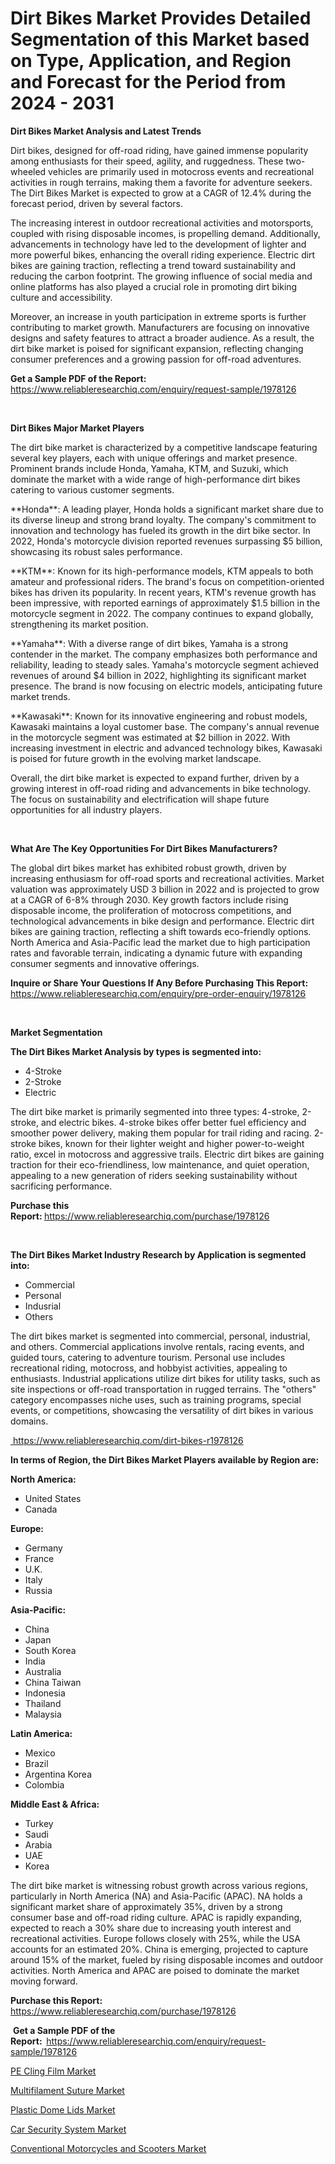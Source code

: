 <p><h1>Dirt Bikes Market Provides Detailed Segmentation of this Market based on Type, Application, and Region and Forecast for the Period from 2024 - 2031</h1></p><p><strong>Dirt Bikes Market Analysis and Latest Trends</strong></p>
<p><p>Dirt bikes, designed for off-road riding, have gained immense popularity among enthusiasts for their speed, agility, and ruggedness. These two-wheeled vehicles are primarily used in motocross events and recreational activities in rough terrains, making them a favorite for adventure seekers. The Dirt Bikes Market is expected to grow at a CAGR of 12.4% during the forecast period, driven by several factors.</p><p>The increasing interest in outdoor recreational activities and motorsports, coupled with rising disposable incomes, is propelling demand. Additionally, advancements in technology have led to the development of lighter and more powerful bikes, enhancing the overall riding experience. Electric dirt bikes are gaining traction, reflecting a trend toward sustainability and reducing the carbon footprint. The growing influence of social media and online platforms has also played a crucial role in promoting dirt biking culture and accessibility.</p><p>Moreover, an increase in youth participation in extreme sports is further contributing to market growth. Manufacturers are focusing on innovative designs and safety features to attract a broader audience. As a result, the dirt bike market is poised for significant expansion, reflecting changing consumer preferences and a growing passion for off-road adventures.</p></p>
<p><strong>Get a Sample PDF of the Report:&nbsp;</strong> <a href="https://www.reliableresearchiq.com/enquiry/request-sample/1978126?utm_campaign=1141&utm_medium=2&utm_source=Github&utm_content=ia&utm_term=02112024&utm_id=dirt-bikes">https://www.reliableresearchiq.com/enquiry/request-sample/1978126</a></p>
<p>&nbsp;</p>
<p><strong>Dirt Bikes Major Market Players</strong></p>
<p><p>The dirt bike market is characterized by a competitive landscape featuring several key players, each with unique offerings and market presence. Prominent brands include Honda, Yamaha, KTM, and Suzuki, which dominate the market with a wide range of high-performance dirt bikes catering to various customer segments.</p><p>**Honda**: A leading player, Honda holds a significant market share due to its diverse lineup and strong brand loyalty. The company's commitment to innovation and technology has fueled its growth in the dirt bike sector. In 2022, Honda's motorcycle division reported revenues surpassing $5 billion, showcasing its robust sales performance.</p><p>**KTM**: Known for its high-performance models, KTM appeals to both amateur and professional riders. The brand's focus on competition-oriented bikes has driven its popularity. In recent years, KTM's revenue growth has been impressive, with reported earnings of approximately $1.5 billion in the motorcycle segment in 2022. The company continues to expand globally, strengthening its market position.</p><p>**Yamaha**: With a diverse range of dirt bikes, Yamaha is a strong contender in the market. The company emphasizes both performance and reliability, leading to steady sales. Yamaha's motorcycle segment achieved revenues of around $4 billion in 2022, highlighting its significant market presence. The brand is now focusing on electric models, anticipating future market trends.</p><p>**Kawasaki**: Known for its innovative engineering and robust models, Kawasaki maintains a loyal customer base. The company's annual revenue in the motorcycle segment was estimated at $2 billion in 2022. With increasing investment in electric and advanced technology bikes, Kawasaki is poised for future growth in the evolving market landscape.</p><p>Overall, the dirt bike market is expected to expand further, driven by a growing interest in off-road riding and advancements in bike technology. The focus on sustainability and electrification will shape future opportunities for all industry players.</p></p>
<p>&nbsp;</p>
<p><strong>What Are The Key Opportunities For Dirt Bikes Manufacturers?</strong></p>
<p><p>The global dirt bikes market has exhibited robust growth, driven by increasing enthusiasm for off-road sports and recreational activities. Market valuation was approximately USD 3 billion in 2022 and is projected to grow at a CAGR of 6-8% through 2030. Key growth factors include rising disposable income, the proliferation of motocross competitions, and technological advancements in bike design and performance. Electric dirt bikes are gaining traction, reflecting a shift towards eco-friendly options. North America and Asia-Pacific lead the market due to high participation rates and favorable terrain, indicating a dynamic future with expanding consumer segments and innovative offerings.</p></p>
<p><strong>Inquire or Share Your Questions If Any Before Purchasing This Report:</strong> <a href="https://www.reliableresearchiq.com/enquiry/pre-order-enquiry/1978126?utm_campaign=1141&utm_medium=2&utm_source=Github&utm_content=ia&utm_term=02112024&utm_id=dirt-bikes">https://www.reliableresearchiq.com/enquiry/pre-order-enquiry/1978126</a></p>
<p>&nbsp;</p>
<p><strong>Market Segmentation</strong></p>
<p><strong>The Dirt Bikes Market Analysis by types is segmented into:</strong></p>
<p><ul><li>4-Stroke</li><li>2-Stroke</li><li>Electric</li></ul></p>
<p><p>The dirt bike market is primarily segmented into three types: 4-stroke, 2-stroke, and electric bikes. 4-stroke bikes offer better fuel efficiency and smoother power delivery, making them popular for trail riding and racing. 2-stroke bikes, known for their lighter weight and higher power-to-weight ratio, excel in motocross and aggressive trails. Electric dirt bikes are gaining traction for their eco-friendliness, low maintenance, and quiet operation, appealing to a new generation of riders seeking sustainability without sacrificing performance.</p></p>
<p><strong>Purchase this Report:&nbsp;</strong><a href="https://www.reliableresearchiq.com/purchase/1978126?utm_campaign=1141&utm_medium=2&utm_source=Github&utm_content=ia&utm_term=02112024&utm_id=dirt-bikes">https://www.reliableresearchiq.com/purchase/1978126</a></p>
<p>&nbsp;</p>
<p><strong>The Dirt Bikes Market Industry Research by Application is segmented into:</strong></p>
<p><ul><li>Commercial</li><li>Personal</li><li>Indusrial</li><li>Others</li></ul></p>
<p><p>The dirt bikes market is segmented into commercial, personal, industrial, and others. Commercial applications involve rentals, racing events, and guided tours, catering to adventure tourism. Personal use includes recreational riding, motocross, and hobbyist activities, appealing to enthusiasts. Industrial applications utilize dirt bikes for utility tasks, such as site inspections or off-road transportation in rugged terrains. The "others" category encompasses niche uses, such as training programs, special events, or competitions, showcasing the versatility of dirt bikes in various domains.</p></p>
<p><a href="https://www.reliableresearchiq.com/dirt-bikes-r1978126?utm_campaign=1141&utm_medium=2&utm_source=Github&utm_content=ia&utm_term=02112024&utm_id=dirt-bikes">&nbsp;https://www.reliableresearchiq.com/dirt-bikes-r1978126</a></p>
<p><strong>In terms of Region, the Dirt Bikes Market Players available by Region are:</strong></p>
<p>
    <p> <strong> North America: </strong>
        <ul>
            <li>United States</li>
            <li>Canada</li>
        </ul>
        </p> 
    <p> <strong> Europe: </strong>
        <ul>
            <li>Germany</li>
            <li>France</li>
            <li>U.K.</li>
            <li>Italy</li>
            <li>Russia</li>
        </ul>
        </p> 
    <p> <strong> Asia-Pacific: </strong>
        <ul>
            <li>China</li>
            <li>Japan</li>
            <li>South Korea</li>
            <li>India</li>
            <li>Australia</li>
            <li>China Taiwan</li>
            <li>Indonesia</li>
            <li>Thailand</li>
            <li>Malaysia</li>
        </ul>
        </p> 
    <p> <strong> Latin America: </strong>
        <ul>
            <li>Mexico</li>
            <li>Brazil</li>
            <li>Argentina Korea</li>
            <li>Colombia</li>
        </ul>
        </p> 
    <p> <strong> Middle East & Africa: </strong>
        <ul>
            <li>Turkey</li>
            <li>Saudi</li>
            <li>Arabia</li>
            <li>UAE</li>
            <li>Korea</li>
        </ul>
    </p>
    </p>
<p><p>The dirt bike market is witnessing robust growth across various regions, particularly in North America (NA) and Asia-Pacific (APAC). NA holds a significant market share of approximately 35%, driven by a strong consumer base and off-road riding culture. APAC is rapidly expanding, expected to reach a 30% share due to increasing youth interest and recreational activities. Europe follows closely with 25%, while the USA accounts for an estimated 20%. China is emerging, projected to capture around 15% of the market, fueled by rising disposable incomes and outdoor activities. North America and APAC are poised to dominate the market moving forward.</p></p>
<p><strong>Purchase this Report: </strong><a href="https://www.reliableresearchiq.com/purchase/1978126?utm_campaign=1141&utm_medium=2&utm_source=Github&utm_content=ia&utm_term=02112024&utm_id=dirt-bikes">https://www.reliableresearchiq.com/purchase/1978126</a></p>
<p>&nbsp;<strong>Get a Sample PDF of the Report:&nbsp;&nbsp;</strong><a href="https://www.reliableresearchiq.com/enquiry/request-sample/1978126?utm_campaign=1141&utm_medium=2&utm_source=Github&utm_content=ia&utm_term=02112024&utm_id=dirt-bikes">https://www.reliableresearchiq.com/enquiry/request-sample/1978126</a></p>
<p><strong></strong></p>
<p><p><a href="https://www.linkedin.com/pulse/pe-cling-film-market-revolution-size-share-emerging-trends-gre1e?utm_campaign=1141&utm_medium=2&utm_source=Github&utm_content=ia&utm_term=02112024&utm_id=dirt-bikes">PE Cling Film Market</a></p><p><a href="https://issuu.com/reportprime-2/docs/multifilament-suture-market-size-20_6fe45a59d05640?utm_campaign=1141&utm_medium=2&utm_source=Github&utm_content=ia&utm_term=02112024&utm_id=dirt-bikes">Multifilament Suture Market</a></p><p><a href="https://www.linkedin.com/pulse/market-insights-global-plastic-dome-lids-forecast-innovation-izxge?utm_campaign=1141&utm_medium=2&utm_source=Github&utm_content=ia&utm_term=02112024&utm_id=dirt-bikes">Plastic Dome Lids Market</a></p><p><a href="https://github.com/lmorisekv5e/Market-Research-Report-List-1/blob/main/car-security-system-market.md?utm_campaign=1141&utm_medium=2&utm_source=Github&utm_content=ia&utm_term=02112024&utm_id=dirt-bikes">Car Security System Market</a></p><p><a href="https://github.com/anitrabixvburgie/Market-Research-Report-List-1/blob/main/conventional-motorcycles-and-scooters-market.md?utm_campaign=1141&utm_medium=2&utm_source=Github&utm_content=ia&utm_term=02112024&utm_id=dirt-bikes">Conventional Motorcycles and Scooters Market</a></p></p>